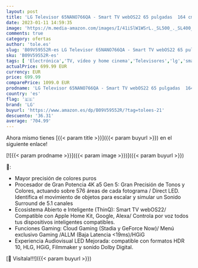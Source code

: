 ```yaml
---
layout: post
title: 'LG Televisor 65NANO766QA - Smart TV webOS22 65 pulgadas  164 cm  4K Nanocell  Procesador de Gran Potencia 4K a5 Gen 5  compatible con formatos HDR 10  H y HGiG'
date: 2023-01-11 14:59:35
image: 'https://m.media-amazon.com/images/I/41iSlW1WSrL._SL500_._SL400_.jpg'
comments: true
category: ofertas
author: 'tole.es'
slug: 'B09V59552R-es LG Televisor 65NANO766QA - Smart TV webOS22 65 pulgadas...'
sku: 'B09V59552R-es'
tags: [ 'Electrónica','TV, vídeo y home cinema','Televisores','lg','smart','televisor','tv','🇪🇸', ]
actualPrice: 699.99 EUR
currency: EUR
price: 699.99
comparePrice: 1099.0 EUR
prodname: 'LG Televisor 65NANO766QA - Smart TV webOS22 65 pulgadas  164 cm  4K Nanocell  Procesador de Gran Potencia 4K a5 Gen 5  compatible con formatos HDR 10  H y HGiG'
country: 'es'
flag: '🇪🇸'
brand: 'LG'
buyurl: 'https://www.amazon.es/dp/B09V59552R/?tag=tolees-21'
descuento: '36.31'
average: '704.99'
---
```


Ahora mismo tienes [{{< param title >}}]({{< param buyurl >}}) en el siguiente enlace!

[![{{< param prodname >}}]({{< param image >}})]({{< param buyurl >}})

🔎:

- Mayor precisión de colores puros
- Procesador de Gran Potencia 4K a5 Gen 5: Gran Precisión de Tonos y Colores, actuando sobre 576 áreas de cada fotograma / Direct LED. Identifica el movimiento de objetos para escalar y simular un Sonido Surround de 5.1 canales
- Ecosistema Abierto e Inteligente (ThinQ): Smart TV webOS22/ Compatible con Apple Home Kit, Google, Alexa/ Controla por voz todos tus dispositivos inteligentes compatibles.
- Funciones Gaming: Cloud Gaming (Stadia y GeForce Now)/ Menú exclusivo Gaming /ALLM (Baja Latencia <19ms)/HGiG
- Experiencia Audiovisual LED Mejorada: compatible con formatos HDR 10, HLG, HGiG, Filmmaker y sonido Dolby Digital.

[🛒 Visítala!!!]({{< param buyurl >}})

